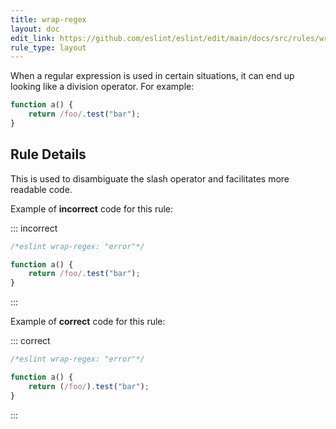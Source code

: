 ```yaml
---
title: wrap-regex
layout: doc
edit_link: https://github.com/eslint/eslint/edit/main/docs/src/rules/wrap-regex.md
rule_type: layout
---
```




When a regular expression is used in certain situations, it can end up looking like a division operator. For example:

```js
function a() {
    return /foo/.test("bar");
}
```

## Rule Details

This is used to disambiguate the slash operator and facilitates more readable code.

Example of **incorrect** code for this rule:

::: incorrect

```js
/*eslint wrap-regex: "error"*/

function a() {
    return /foo/.test("bar");
}
```

:::

Example of **correct** code for this rule:

::: correct

```js
/*eslint wrap-regex: "error"*/

function a() {
    return (/foo/).test("bar");
}
```

:::
